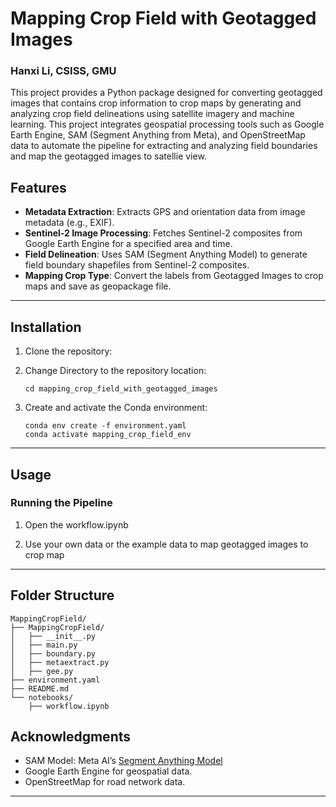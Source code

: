 
# Mapping Crop Field with Geotagged Images
### Hanxi Li, CSISS, GMU

This project provides a Python package designed for converting geotagged images that contains crop information to crop maps by generating and analyzing crop field delineations using satellite imagery and machine learning. This project integrates geospatial processing tools such as Google Earth Engine, SAM (Segment Anything from Meta), and OpenStreetMap data to automate the pipeline for extracting and analyzing field boundaries and map the geotagged images to satellie view.

## Features

- **Metadata Extraction**: Extracts GPS and orientation data from image metadata (e.g., EXIF).
- **Sentinel-2 Image Processing**: Fetches Sentinel-2 composites from Google Earth Engine for a specified area and time.
- **Field Delineation**: Uses SAM (Segment Anything Model) to generate field boundary shapefiles from Sentinel-2 composites.
- **Mapping Crop Type**: Convert the labels from Geotagged Images to crop maps and save as geopackage file.

---

## Installation

1. Clone the repository:

2. Change Directory to the repository location:
   ```shell
   cd mapping_crop_field_with_geotagged_images
   ```
3. Create and activate the Conda environment:
   ```shell
   conda env create -f environment.yaml
   conda activate mapping_crop_field_env
   ```

---

## Usage

### Running the Pipeline

1. Open the workflow.ipynb
   
2. Use your own data or the example data to map geotagged images to crop map
---

## Folder Structure

```
MappingCropField/
├── MappingCropField/
│   ├── __init__.py
│   ├── main.py         
│   ├── boundary.py       
│   ├── metaextract.py    
│   ├── gee.py            
├── environment.yaml
├── README.md             
└── notebooks/ 
    ├── workflow.ipynb
```


## Acknowledgments

- SAM Model: Meta AI’s [Segment Anything Model](https://github.com/facebookresearch/segment-anything)
- Google Earth Engine for geospatial data.
- OpenStreetMap for road network data.

--- 
